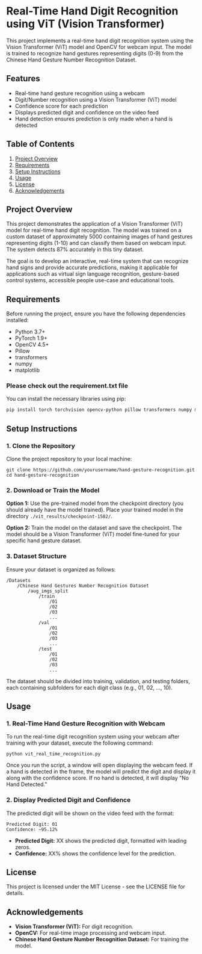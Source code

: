 # Real-Time Hand Digit Recognition using ViT (Vision Transformer)

This project implements a real-time hand digit recognition system using the Vision Transformer (ViT) model and OpenCV for webcam input. The model is trained to recognize hand gestures representing digits (0-9) from the Chinese Hand Gesture Number Recognition Dataset.

## Features
- Real-time hand gesture recognition using a webcam
- Digit/Number recognition using a Vision Transformer (ViT) model
- Confidence score for each prediction
- Displays predicted digit and confidence on the video feed
- Hand detection ensures prediction is only made when a hand is detected

## Table of Contents
1. [Project Overview](#project-overview)
2. [Requirements](#requirements)
3. [Setup Instructions](#setup-instructions)
4. [Usage](#usage)
5. [License](#license)
6. [Acknowledgements](#acknowledgements)

## Project Overview
This project demonstrates the application of a Vision Transformer (ViT) model for real-time hand digit recognition. The model was trained on a custom dataset of approximately 5000 containing images of hand gestures representing digits (1-10) and can classify them based on webcam input. The system detects 87% accurately in this tiny dataset.

The goal is to develop an interactive, real-time system that can recognize hand signs and provide accurate predictions, making it applicable for applications such as virtual sign language recognition, gesture-based control systems, accessible people use-case and educational tools.

## Requirements
Before running the project, ensure you have the following dependencies installed:

- Python 3.7+
- PyTorch 1.9+
- OpenCV 4.5+
- Pillow
- transformers
- numpy
- matplotlib

### Please check out the requirement.txt file

You can install the necessary libraries using pip:

```bash
pip install torch torchvision opencv-python pillow transformers numpy matplotlib
```

## Setup Instructions

### 1. Clone the Repository
Clone the project repository to your local machine:

```
git clone https://github.com/yourusername/hand-gesture-recognition.git
cd hand-gesture-recognition
```

### 2. Download or Train the Model
**Option 1:** Use the pre-trained model from the checkpoint directory (you should already have the model trained). Place your trained model in the directory `./vit_results/checkpoint-1582/`.

**Option 2:** Train the model on the dataset and save the checkpoint. The model should be a Vision Transformer (ViT) model fine-tuned for your specific hand gesture dataset.

### 3. Dataset Structure
Ensure your dataset is organized as follows:

```
/Datasets
    /Chinese Hand Gestures Number Recognition Dataset
        /aug_imgs_split
            /train
                /01
                /02
                /03
                ...
            /val
                /01
                /02
                /03
                ...
            /test
                /01
                /02
                /03
                ...
```

The dataset should be divided into training, validation, and testing folders, each containing subfolders for each digit class (e.g., 01, 02, ..., 10).

## Usage

### 1. Real-Time Hand Gesture Recognition with Webcam
To run the real-time digit recognition system using your webcam after training with your dataset, execute the following command:

```
python vit_real_time_recognition.py
```

Once you run the script, a window will open displaying the webcam feed. If a hand is detected in the frame, the model will predict the digit and display it along with the confidence score. If no hand is detected, it will display "No Hand Detected."

### 2. Display Predicted Digit and Confidence
The predicted digit will be shown on the video feed with the format:

```
Predicted Digit: 01
Confidence: ~95.12%
```

- **Predicted Digit:** XX shows the predicted digit, formatted with leading zeros.
- **Confidence:** XX% shows the confidence level for the prediction.


## License
This project is licensed under the MIT License - see the LICENSE file for details.

## Acknowledgements
- **Vision Transformer (ViT):** For digit recognition.
- **OpenCV:** For real-time image processing and webcam input.
- **Chinese Hand Gesture Number Recognition Dataset:** For training the model.